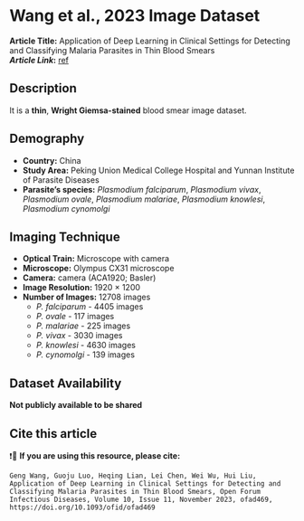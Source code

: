 # **Wang et al., 2023 Image Dataset**  
**Article Title:** Application of Deep Learning in Clinical Settings for Detecting and Classifying Malaria Parasites in Thin Blood Smears  
**_Article Link_:** [ref](https://academic.oup.com/ofid/article/10/11/ofad469/7274735)


## **Description**
It is a **thin**, **Wright Giemsa-stained** blood smear image dataset.


## **Demography**
+ **Country:** China
+ **Study Area:** Peking Union Medical College Hospital and Yunnan Institute of Parasite Diseases
+ **Parasite’s species:** _Plasmodium falciparum_, _Plasmodium vivax_, _Plasmodium ovale_, _Plasmodium malariae_, _Plasmodium knowlesi_, _Plasmodium cynomolgi_


## **Imaging Technique**
+ **Optical Train:** Microscope with camera
+ **Microscope:** Olympus CX31 microscope
+ **Camera:** camera (ACA1920; Basler)
+ **Image Resolution:** 1920 × 1200
+ **Number of Images:** 12708 images
    - _P. falciparum_ - 4405 images
    - _P. ovale_ - 117 images
    - _P. malariae_ - 225 images
    - _P. vivax_ - 3030 images
    - _P. knowlesi_ - 4630 images
    - _P. cynomolgi_ - 139 images
  

## **Dataset Availability**
**Not publicly available to be shared**


## **Cite this article**

 ❗🛑 **If you are using this resource, please cite:** 
 
```
Geng Wang, Guoju Luo, Heqing Lian, Lei Chen, Wei Wu, Hui Liu, Application of Deep Learning in Clinical Settings for Detecting and Classifying Malaria Parasites in Thin Blood Smears, Open Forum Infectious Diseases, Volume 10, Issue 11, November 2023, ofad469, https://doi.org/10.1093/ofid/ofad469
```
